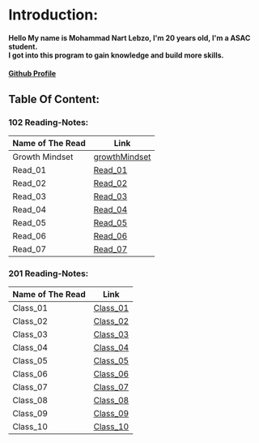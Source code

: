 # Introduction:

#### Hello My name is Mohammad Nart Lebzo, I'm 20 years old, I'm a ASAC student. <br>I got into this program to gain knowledge and build more skills.
#### [Github  Profile](https://github.com/mohammadlebzo)

## Table Of Content:

### 102 Reading-Notes:

| **Name of The Read** | **Link** |
|------------------|------|
| Growth Mindset | [growthMindset](https://mohammadlebzo.github.io/reading-notes/growthMindset)|
| Read_01 | [Read_01](https://mohammadlebzo.github.io/reading-notes/Read_01)|
| Read_02 | [Read_02](https://mohammadlebzo.github.io/reading-notes/Read_02)|
| Read_03 | [Read_03](https://mohammadlebzo.github.io/reading-notes/Read_03)|
| Read_04 | [Read_04](https://mohammadlebzo.github.io/reading-notes/Read_04)|
| Read_05 | [Read_05](https://mohammadlebzo.github.io/reading-notes/Read_05)|
| Read_06 | [Read_06](https://mohammadlebzo.github.io/reading-notes/Read_06)|
| Read_07 | [Read_07](https://mohammadlebzo.github.io/reading-notes/Read_07)|


### 201 Reading-Notes:

| **Name of The Read** | **Link** |
|------------------|------|
|Class_01|[Class_01](https://mohammadlebzo.github.io/reading-notes/Class_01)|
|Class_02|[Class_02](https://mohammadlebzo.github.io/reading-notes/Class_02)|
|Class_03|[Class_03](https://mohammadlebzo.github.io/reading-notes/Class_03)|
|Class_04|[Class_04](https://mohammadlebzo.github.io/reading-notes/Class_04)|
|Class_05|[Class_05](https://mohammadlebzo.github.io/reading-notes/Class_05)|
|Class_06|[Class_06](https://mohammadlebzo.github.io/reading-notes/Class_06)|
|Class_07|[Class_07](https://mohammadlebzo.github.io/reading-notes/Class_07)|
|Class_08|[Class_08](https://mohammadlebzo.github.io/reading-notes/Class_08)|
|Class_09|[Class_09](https://mohammadlebzo.github.io/reading-notes/Class_09)|
|Class_10|[Class_10](https://mohammadlebzo.github.io/reading-notes/Class_10)|


